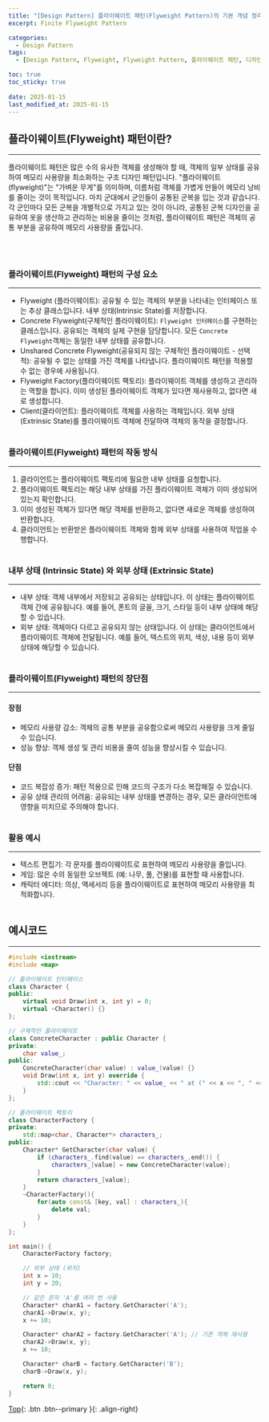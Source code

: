 ```yaml
---
title: "[Design Pattern] 플라이웨이트 패턴(Flyweight Pattern)의 기본 개념 정리 (C++ 샘플코드 포함)"
excerpt: Finite Flyweight Pattern

categories:
  - Design Pattern
tags:
  - [Design Pattern, Flyweight, Flyweight Pattern, 플라이웨이트 패턴, 디자인 패턴]

toc: true
toc_sticky: true
 
date: 2025-01-15
last_modified_at: 2025-01-15
---
```


## 플라이웨이트(Flyweight) 패턴이란?
---
플라이웨이트 패턴은 많은 수의 유사한 객체를 생성해야 할 때, 객체의 일부 상태를 공유하여 메모리 사용량을 최소화하는 구조 디자인 패턴입니다. "플라이웨이트(flyweight)"는 "가벼운 무게"를 의미하며, 이름처럼 객체를 가볍게 만들어 메모리 낭비를 줄이는 것이 목적입니다. 마치 군대에서 군인들이 공통된 군복을 입는 것과 같습니다. <br>각 군인마다 모든 군복을 개별적으로 가지고 있는 것이 아니라, 공통된 군복 디자인을 공유하여 옷을 생산하고 관리하는 비용을 줄이는 것처럼, 플라이웨이트 패턴은 객체의 공통 부분을 공유하여 메모리 사용량을 줄입니다.

<br><br>

### 플라이웨이트(Flyweight) 패턴의 구성 요소
---
* Flyweight (플라이웨이트): 공유될 수 있는 객체의 부분을 나타내는 인터페이스 또는 추상 클래스입니다. 내부 상태(Intrinsic State)를 저장합니다.
* Concrete Flyweight(구체적인 플라이웨이트): ```Flyweight 인터페이스```를 구현하는 클래스입니다. 공유되는 객체의 실제 구현을 담당합니다. 모든 ```Concrete Flyweight```객체는 동일한 내부 상태를 공유합니다.
* Unshared Concrete Flyweight(공유되지 않는 구체적인 플라이웨이트 - 선택적): 공유될 수 없는 상태를 가진 객체를 나타냅니다. 플라이웨이트 패턴을 적용할 수 없는 경우에 사용됩니다.
* Flyweight Factory(플라이웨이트 팩토리): 플라이웨이트 객체를 생성하고 관리하는 역할을 합니다. 이미 생성된 플라이웨이트 객체가 있다면 재사용하고, 없다면 새로 생성합니다.
* Client(클라이언트): 플라이웨이트 객체를 사용하는 객체입니다. 외부 상태(Extrinsic State)를 플라이웨이트 객체에 전달하여 객체의 동작을 결정합니다.
<br><br>

### 플라이웨이트(Flyweight) 패턴의 작동 방식
---
1. 클라이언트는 플라이웨이트 팩토리에 필요한 내부 상태를 요청합니다.
2. 플라이웨이트 팩토리는 해당 내부 상태를 가진 플라이웨이트 객체가 이미 생성되어 있는지 확인합니다.
3. 이미 생성된 객체가 있다면 해당 객체를 반환하고, 없다면 새로운 객체를 생성하여 반환합니다.
4. 클라이언트는 반환받은 플라이웨이트 객체와 함께 외부 상태를 사용하여 작업을 수행합니다.
<br><br>

### 내부 상태 (Intrinsic State) 와 외부 상태 (Extrinsic State)
---
* 내부 상태: 객체 내부에서 저장되고 공유되는 상태입니다. 이 상태는 플라이웨이트 객체 간에 공유됩니다. 예를 들어, 폰트의 글꼴, 크기, 스타일 등이 내부 상태에 해당할 수 있습니다.
* 외부 상태: 객체마다 다르고 공유되지 않는 상태입니다. 이 상태는 클라이언트에서 플라이웨이트 객체에 전달됩니다. 예를 들어, 텍스트의 위치, 색상, 내용 등이 외부 상태에 해당할 수 있습니다.
<br><br>

### 플라이웨이트(Flyweight) 패턴의 장단점
---
#### 장점
* 메모리 사용량 감소: 객체의 공통 부분을 공유함으로써 메모리 사용량을 크게 줄일 수 있습니다.
* 성능 향상: 객체 생성 및 관리 비용을 줄여 성능을 향상시킬 수 있습니다.

#### 단점
* 코드 복잡성 증가: 패턴 적용으로 인해 코드의 구조가 다소 복잡해질 수 있습니다.
* 공유 상태 관리의 어려움: 공유되는 내부 상태를 변경하는 경우, 모든 클라이언트에 영향을 미치므로 주의해야 합니다.
<br><br>


### 활용 예시
---
* 텍스트 편집기: 각 문자를 플라이웨이트로 표현하여 메모리 사용량을 줄입니다.
* 게임: 많은 수의 동일한 오브젝트 (예: 나무, 풀, 건물)를 표현할 때 사용합니다.
* 캐릭터 에디터: 의상, 액세서리 등을 플라이웨이트로 표현하여 메모리 사용량을 최적화합니다.
<br><br>

## 예시코드
---

```C++
#include <iostream>
#include <map>

// 플라이웨이트 인터페이스
class Character {
public:
    virtual void Draw(int x, int y) = 0;
    virtual ~Character() {}
};

// 구체적인 플라이웨이트
class ConcreteCharacter : public Character {
private:
    char value_;
public:
    ConcreteCharacter(char value) : value_(value) {}
    void Draw(int x, int y) override {
        std::cout << "Character: " << value_ << " at (" << x << ", " << y << ")" << std::endl;
    }
};

// 플라이웨이트 팩토리
class CharacterFactory {
private:
    std::map<char, Character*> characters_;
public:
    Character* GetCharacter(char value) {
        if (characters_.find(value) == characters_.end()) {
            characters_[value] = new ConcreteCharacter(value);
        }
        return characters_[value];
    }
    ~CharacterFactory(){
        for(auto const& [key, val] : characters_){
            delete val;
        }
    }
};

int main() {
    CharacterFactory factory;

    // 외부 상태 (위치)
    int x = 10;
    int y = 20;

    // 같은 문자 'A'를 여러 번 사용
    Character* charA1 = factory.GetCharacter('A');
    charA1->Draw(x, y);
    x += 10;

    Character* charA2 = factory.GetCharacter('A'); // 기존 객체 재사용
    charA2->Draw(x, y);
    x += 10;

    Character* charB = factory.GetCharacter('B');
    charB->Draw(x, y);

    return 0;
}
```

[Top](#){: .btn .btn--primary }{: .align-right}